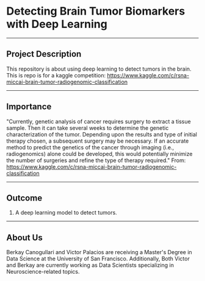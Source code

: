 # Detecting Brain Tumor Biomarkers with Deep Learning

----
Project Description
----

This repository is about using deep learning to detect tumors in the brain.
This is repo is for a kaggle competition: https://www.kaggle.com/c/rsna-miccai-brain-tumor-radiogenomic-classification

----
Importance
----

"Currently, genetic analysis of cancer requires surgery to extract a tissue sample. Then it can take several weeks to determine the genetic characterization of the tumor. Depending upon the results and type of initial therapy chosen, a subsequent surgery may be necessary. If an accurate method to predict the genetics of the cancer through imaging (i.e., radiogenomics) alone could be developed, this would potentially minimize the number of surgeries and refine the type of therapy required." From: https://www.kaggle.com/c/rsna-miccai-brain-tumor-radiogenomic-classification

----
Outcome
----

1. A deep learning model to detect tumors.

----
About Us
----
Berkay Canogullari and Victor Palacios are receiving a Master's Degree in Data Science at the University of San Francisco.
Additionally, Both Victor and Berkay are currently working as Data Scientists specializing in Neuroscience-related topics.
